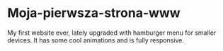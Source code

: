 # Moja-pierwsza-strona-www
My first website ever, lately upgraded with hamburger menu for smaller devices. It has some cool animations and is fully responsive.
